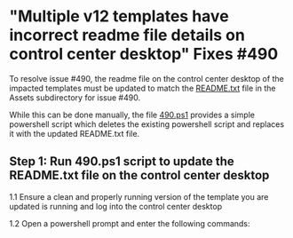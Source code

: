 # "Multiple v12 templates have incorrect readme file details on control center desktop" Fixes #490

To resolve issue #490, the readme file on the control center desktop of the impacted templates must be updated to match the [README.txt](./Assets/README.txt) file in the Assets subdirectory for issue #490.

While this can be done manually, the file [490.ps1](./490.ps1) provides a simple powershell script which deletes the existing powershell script and replaces it with the updated README.txt file. 

## Step 1: Run 490.ps1 script to update the README.txt file on the control center desktop

1.1 Ensure a clean and properly running version of the template you are updated is running and log into the control center desktop

1.2 Open a powershell prompt and enter the following commands:

```bash


```


